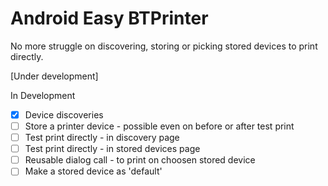 # Android Easy BTPrinter

No more struggle on discovering, storing or picking stored devices to print directly.

[Under development]

In Development
- [x] Device discoveries
- [ ] Store a printer device - possible even on before or after test print
- [ ] Test print directly - in discovery page
- [ ] Test print directly - in stored devices page
- [ ] Reusable dialog call - to print on choosen stored device
- [ ] Make a stored device as 'default'
